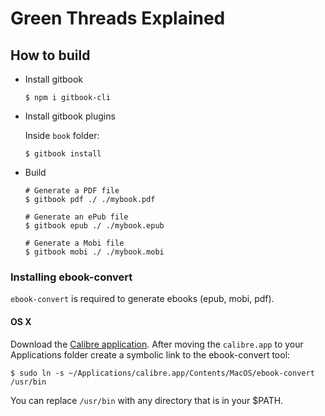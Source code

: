 # Green Threads Explained

## How to build

* Install gitbook

    ```
    $ npm i gitbook-cli
    ```

* Install gitbook plugins

    Inside `book` folder:

    ```
    $ gitbook install
    ```

* Build

    ```
    # Generate a PDF file
    $ gitbook pdf ./ ./mybook.pdf

    # Generate an ePub file
    $ gitbook epub ./ ./mybook.epub

    # Generate a Mobi file
    $ gitbook mobi ./ ./mybook.mobi
    ```

### Installing ebook-convert

`ebook-convert` is required to generate ebooks (epub, mobi, pdf).

#### OS X

Download the [Calibre application](https://calibre-ebook.com/download). After moving the `calibre.app` to your Applications folder create a symbolic link to the ebook-convert tool:

```
$ sudo ln -s ~/Applications/calibre.app/Contents/MacOS/ebook-convert /usr/bin
```

You can replace `/usr/bin` with any directory that is in your $PATH.